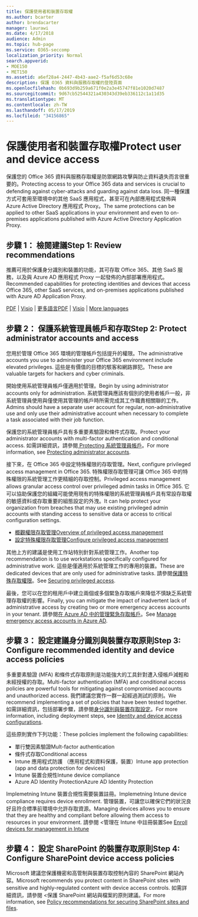 ```yaml
---
title: 保護使用者和裝置存取權
ms.author: bcarter
author: brendacarter
manager: laurawi
ms.date: 4/17/2018
audience: Admin
ms.topic: hub-page
ms.service: O365-seccomp
localization_priority: Normal
search.appverid:
- MOE150
- MET150
ms.assetid: a6ef28a4-2447-4b43-aae2-f5af6d53c68e
description: 保護 O365 資料與服務存取權的登陸頁面
ms.openlocfilehash: 0b693d9b259a671f0e2a3e45747f81e1020d7487
ms.sourcegitcommit: 9d67cb52544321a430343d39eb336112c1a11d35
ms.translationtype: MT
ms.contentlocale: zh-TW
ms.lasthandoff: 05/17/2019
ms.locfileid: "34156865"
---
```

# <a name="protect-user-and-device-access"></a><span data-ttu-id="230ba-103">保護使用者和裝置存取權</span><span class="sxs-lookup"><span data-stu-id="230ba-103">Protect user and device access</span></span>

<span data-ttu-id="230ba-104">保護您的 Office 365 資料與服務存取權是防禦網路攻擊與防止資料遺失而言很重要的。</span><span class="sxs-lookup"><span data-stu-id="230ba-104">Protecting access to your Office 365 data and services is crucial to defending against cyber-attacks and guarding against data loss.</span></span> <span data-ttu-id="230ba-105">同一種保護方式可套用至環境中的其他 SaaS 應用程式，甚至可在內部應用程式發佈與 Azure Active Directory 應用程式 Proxy。</span><span class="sxs-lookup"><span data-stu-id="230ba-105">The same protections can be applied to other SaaS applications in your environment and even to on-premises applications published with Azure Active Directory Application Proxy.</span></span>
  
## <a name="step-1-review-recommendations"></a><span data-ttu-id="230ba-106">步驟 1： 檢閱建議</span><span class="sxs-lookup"><span data-stu-id="230ba-106">Step 1: Review recommendations</span></span>

<span data-ttu-id="230ba-107">推薦可用於保護身分識別和裝置的功能，其可存取 Office 365、其他 SaaS 服務，以及與 Azure AD 應用程式 Proxy 一起發佈的內部部署應用程式。</span><span class="sxs-lookup"><span data-stu-id="230ba-107">Recommended capabilities for protecting identities and devices that access Office 365, other SaaS services, and on-premises applications published with Azure AD Application Proxy.</span></span>
  
<span data-ttu-id="230ba-108">[PDF](https://go.microsoft.com/fwlink/p/?linkid=841656) | [Visio](https://go.microsoft.com/fwlink/p/?linkid=841657) | [更多語言](https://www.microsoft.com/download/details.aspx?id=55032)</span><span class="sxs-lookup"><span data-stu-id="230ba-108">[PDF](https://go.microsoft.com/fwlink/p/?linkid=841656) | [Visio](https://go.microsoft.com/fwlink/p/?linkid=841657) | [More languages](https://www.microsoft.com/download/details.aspx?id=55032)</span></span>
  
## <a name="step-2-protect-administrator-accounts-and-access"></a><span data-ttu-id="230ba-109">步驟 2： 保護系統管理員帳戶和存取</span><span class="sxs-lookup"><span data-stu-id="230ba-109">Step 2: Protect administrator accounts and access</span></span>
<span data-ttu-id="230ba-110">您用於管理 Office 365 環境的管理帳戶包括提升的權限。</span><span class="sxs-lookup"><span data-stu-id="230ba-110">The administrative accounts you use to administer your Office 365 environment include elevated privileges.</span></span> <span data-ttu-id="230ba-111">這些是有價值的目標的駭客和網路罪犯。</span><span class="sxs-lookup"><span data-stu-id="230ba-111">These are valuable targets for hackers and cyber criminals.</span></span> 

<span data-ttu-id="230ba-112">開始使用系統管理員帳戶僅適用於管理。</span><span class="sxs-lookup"><span data-stu-id="230ba-112">Begin by using administrator accounts only for administration.</span></span> <span data-ttu-id="230ba-113">系統管理員應該有個別的使用者帳戶一般，非系統管理員使用與僅使用其管理的帳戶時所需完成其工作職責相關聯的工作。</span><span class="sxs-lookup"><span data-stu-id="230ba-113">Admins should have a separate user account for regular, non-administrative use and only use their administrative account when necessary to complete a task associated with their job function.</span></span>

<span data-ttu-id="230ba-114">保護您的系統管理員帳戶具有多重要素驗證和條件式存取。</span><span class="sxs-lookup"><span data-stu-id="230ba-114">Protect your administrator accounts with multi-factor authentication and conditional access.</span></span> <span data-ttu-id="230ba-115">如需詳細資訊，請參閱[ Protecting 系統管理員帳戶](https://docs.microsoft.com/en-us/microsoft-365/enterprise/identity-access-prerequisites#protecting-administrator-accounts)。</span><span class="sxs-lookup"><span data-stu-id="230ba-115">For more information, see [Protecting administrator accounts](https://docs.microsoft.com/en-us/microsoft-365/enterprise/identity-access-prerequisites#protecting-administrator-accounts).</span></span> 

<span data-ttu-id="230ba-116">接下來，在 Office 365 中設定特殊權限的存取管理。</span><span class="sxs-lookup"><span data-stu-id="230ba-116">Next, configure privileged access management in Office 365.</span></span> <span data-ttu-id="230ba-117">特殊權限存取管理可讓 Office 365 中的特殊權限的系統管理工作更精細的存取控制。</span><span class="sxs-lookup"><span data-stu-id="230ba-117">Privileged access management allows granular access control over privileged admin tasks in Office 365.</span></span> <span data-ttu-id="230ba-118">它可以協助保護您的組織可能使用現有的特殊權限的系統管理員帳戶具有常設存取權的敏感資料或存取重要的組態設定的外洩。</span><span class="sxs-lookup"><span data-stu-id="230ba-118">It can help protect your organization from breaches that may use existing privileged admin accounts with standing access to sensitive data or access to critical configuration settings.</span></span>

- [<span data-ttu-id="230ba-119">概觀權限存取管理</span><span class="sxs-lookup"><span data-stu-id="230ba-119">Overview of privileged access management</span></span>](privileged-access-management-overview.md)
- [<span data-ttu-id="230ba-120">設定特殊權限存取管理</span><span class="sxs-lookup"><span data-stu-id="230ba-120">Configure privileged access management</span></span>](privileged-access-management-configuration.md)

<span data-ttu-id="230ba-121">其他上方的建議是使用工作站特別針對系統管理工作。</span><span class="sxs-lookup"><span data-stu-id="230ba-121">Another top recommendation is to use workstations specifically configured for administrative work.</span></span> <span data-ttu-id="230ba-122">這些是僅適用於系統管理工作的專用的裝置。</span><span class="sxs-lookup"><span data-stu-id="230ba-122">These are dedicated devices that are only used for administrative tasks.</span></span> <span data-ttu-id="230ba-123">請參閱[保護特殊存取權限](https://docs.microsoft.com/en-us/windows-server/identity/securing-privileged-access/securing-privileged-access)。</span><span class="sxs-lookup"><span data-stu-id="230ba-123">See [Securing privileged access](https://docs.microsoft.com/en-us/windows-server/identity/securing-privileged-access/securing-privileged-access).</span></span>

<span data-ttu-id="230ba-124">最後，您可以在您的租用戶中建立兩個或多個緊急存取帳戶來降低不慎缺乏系統管理存取權的影響。</span><span class="sxs-lookup"><span data-stu-id="230ba-124">Finally, you can mitigate the impact of inadvertent lack of administrative access by creating two or more emergency access accounts in your tenant.</span></span> <span data-ttu-id="230ba-125">請參閱[在 Azure AD 中的管理緊急存取帳戶](https://docs.microsoft.com/en-us/azure/active-directory/users-groups-roles/directory-emergency-access)。</span><span class="sxs-lookup"><span data-stu-id="230ba-125">See [Manage emergency access accounts in Azure AD](https://docs.microsoft.com/en-us/azure/active-directory/users-groups-roles/directory-emergency-access).</span></span> 

## <a name="step-3-configure-recommended-identity-and-device-access-policies"></a><span data-ttu-id="230ba-126">步驟 3： 設定建議身分識別與裝置存取原則</span><span class="sxs-lookup"><span data-stu-id="230ba-126">Step 3: Configure recommended identity and device access policies</span></span>
<span data-ttu-id="230ba-127">多重要素驗證 (MFA) 和條件式存取原則是功能強大的工具針對遭入侵帳戶減輕和未經授權的存取。</span><span class="sxs-lookup"><span data-stu-id="230ba-127">Multi-factor authentication (MFA) and conditional access policies are powerful tools for mitigating against compromised accounts and unauthorized access.</span></span> <span data-ttu-id="230ba-128">我們建議您實作一群一起經過測試的原則。</span><span class="sxs-lookup"><span data-stu-id="230ba-128">We recommend implementing a set of policies that have been tested together.</span></span> <span data-ttu-id="230ba-129">如需詳細資訊，包括部署步驟，請參閱[身分識別與裝置存取設定](https://docs.microsoft.com/en-us/microsoft-365/enterprise/microsoft-365-policies-configurations)。</span><span class="sxs-lookup"><span data-stu-id="230ba-129">For more information, including deployment steps, see [Identity and device access configurations](https://docs.microsoft.com/en-us/microsoft-365/enterprise/microsoft-365-policies-configurations).</span></span>

 <span data-ttu-id="230ba-130">這些原則實作下列功能：</span><span class="sxs-lookup"><span data-stu-id="230ba-130">These policies implement the following capabilities:</span></span>
- <span data-ttu-id="230ba-131">單行雙因素驗證</span><span class="sxs-lookup"><span data-stu-id="230ba-131">Mult-factor authentication</span></span>
- <span data-ttu-id="230ba-132">條件式存取</span><span class="sxs-lookup"><span data-stu-id="230ba-132">Conditional access</span></span>
- <span data-ttu-id="230ba-133">Intune 應用程式防護 （應用程式和資料保護，裝置）</span><span class="sxs-lookup"><span data-stu-id="230ba-133">Intune app protection (app and data protection for devices)</span></span>
- <span data-ttu-id="230ba-134">Intune 裝置合規性</span><span class="sxs-lookup"><span data-stu-id="230ba-134">Intune device compliance</span></span>
- <span data-ttu-id="230ba-135">Azure AD Identity Protection</span><span class="sxs-lookup"><span data-stu-id="230ba-135">Azure AD Identity Protection</span></span>

<span data-ttu-id="230ba-136">Implemetning Intune 裝置合規性需要裝置註冊。</span><span class="sxs-lookup"><span data-stu-id="230ba-136">Implemetning Intune device compliance requires device enrollment.</span></span> <span data-ttu-id="230ba-137">管理裝置，可讓您以確保它們的狀況良好且符合標準前環境中允許存取資源。</span><span class="sxs-lookup"><span data-stu-id="230ba-137">Managing devices allows you to ensure that they are healthy and compliant before allowing them access to resources in your environment.</span></span> <span data-ttu-id="230ba-138">請參閱 <<c0>管理在 Intune 中註冊裝置</span><span class="sxs-lookup"><span data-stu-id="230ba-138">See [Enroll devices for management in Intune](https://docs.microsoft.com/intune-classic/deploy-use/enroll-devices-in-microsoft-intune)</span></span>

## <a name="step-4-configure-sharepoint-device-access-policies"></a><span data-ttu-id="230ba-139">步驟 4： 設定 SharePoint 的裝置存取原則</span><span class="sxs-lookup"><span data-stu-id="230ba-139">Step 4: Configure SharePoint device access policies</span></span>

<span data-ttu-id="230ba-140">Microsoft 建議您保護機密和高管制與裝置存取控制內容的 SharePoint 網站內容。</span><span class="sxs-lookup"><span data-stu-id="230ba-140">Microsoft recommends you protect content in SharePoint sites with sensitive and highly-regulated content with device access controls.</span></span> <span data-ttu-id="230ba-141">如需詳細資訊，請參閱 <<c0>保護 SharePoint 網站與檔案的原則建議。</span><span class="sxs-lookup"><span data-stu-id="230ba-141">For more information, see [Policy recommendations for securing SharePoint sites and files](https://docs.microsoft.com/en-us/microsoft-365/enterprise/sharepoint-file-access-policies).</span></span>



    

